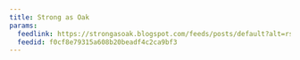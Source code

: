 ```yaml
---
title: Strong as Oak
params:
  feedlink: https://strongasoak.blogspot.com/feeds/posts/default?alt=rss
  feedid: f0cf8e79315a608b20beadf4c2ca9bf3
---
```

